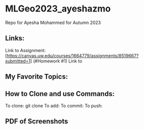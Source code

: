 # MLGeo2023_ayeshazmo
Repo for Ayesha Mohammed for Autumn 2023 
## Links:
Link to Assignment: [https://canvas.uw.edu/courses/1664779/assignments/8519667?submitted=1] (#Homework #1)
Link to
## My Favorite Topics: 

## How to Clone and use Commands: 
To clone: git clone 
To add: 
To commit: 
To push: 

## PDF of Screenshots
